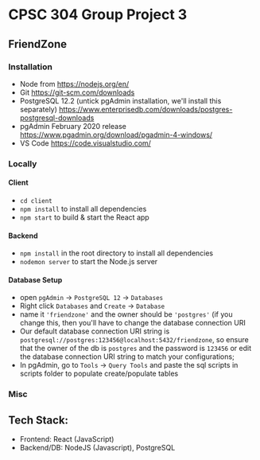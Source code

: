# CPSC 304 Group Project 3
## FriendZone

### Installation
- Node from https://nodejs.org/en/
- Git https://git-scm.com/downloads
- PostgreSQL 12.2 (untick pgAdmin installation, we'll install this separately) https://www.enterprisedb.com/downloads/postgres-postgresql-downloads
- pgAdmin February 2020 release https://www.pgadmin.org/download/pgadmin-4-windows/
- VS Code https://code.visualstudio.com/

### Locally
#### Client
- `cd client`
- `npm install` to install all dependencies 
- `npm start` to build & start the React app

#### Backend
- `npm install` in the root directory to install all dependencies
- `nodemon server` to start the Node.js server

#### Database Setup

- open `pgAdmin` -> `PostgreSQL 12` -> `Databases`
- Right click `Databases` and `Create` -> `Database`
- name it `'friendzone'` and the owner should be `'postgres'` (if you change this, then you'll have to change the database connection URI
- Our default database connection URI string is `postgresql://postgres:123456@localhost:5432/friendzone`, so ensure that the owner of the db is `postgres` and the password is `123456` or edit the database connection URI string to match your configurations;
- In pgAdmin, go to `Tools` -> `Query Tools` and paste the sql scripts in scripts folder to populate create/populate tables


### Misc
## Tech Stack:
- Frontend: React (JavaScript)
- Backend/DB: NodeJS (Javascript), PostgreSQL
